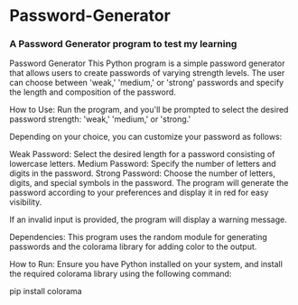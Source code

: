 # Password-Generator
### A Password Generator program to test my learning

Password Generator
This Python program is a simple password generator that allows users to create passwords of varying strength levels. The user can choose between 'weak,' 'medium,' or 'strong' passwords and specify the length and composition of the password.

How to Use:
Run the program, and you'll be prompted to select the desired password strength: 'weak,' 'medium,' or 'strong.'

Depending on your choice, you can customize your password as follows:

Weak Password: Select the desired length for a password consisting of lowercase letters.
Medium Password: Specify the number of letters and digits in the password.
Strong Password: Choose the number of letters, digits, and special symbols in the password.
The program will generate the password according to your preferences and display it in red for easy visibility.

If an invalid input is provided, the program will display a warning message.

Dependencies:
This program uses the random module for generating passwords and the colorama library for adding color to the output.

How to Run:
Ensure you have Python installed on your system, and install the required colorama library using the following command:

pip install colorama